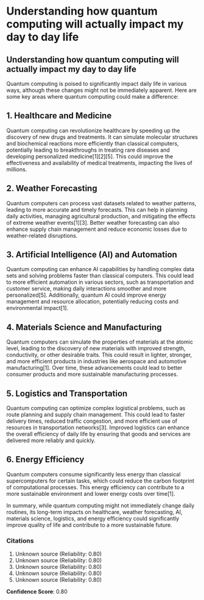 # Understanding how quantum computing will actually impact my day to day life

## Understanding how quantum computing will actually impact my day to day life

Quantum computing is poised to significantly impact daily life in various ways, although these changes might not be immediately apparent. Here are some key areas where quantum computing could make a difference:

## 1. **Healthcare and Medicine**
Quantum computing can revolutionize healthcare by speeding up the discovery of new drugs and treatments. It can simulate molecular structures and biochemical reactions more efficiently than classical computers, potentially leading to breakthroughs in treating rare diseases and developing personalized medicine[1][2][5]. This could improve the effectiveness and availability of medical treatments, impacting the lives of millions.

## 2. **Weather Forecasting**
Quantum computers can process vast datasets related to weather patterns, leading to more accurate and timely forecasts. This can help in planning daily activities, managing agricultural production, and mitigating the effects of extreme weather events[1][3]. Better weather forecasting can also enhance supply chain management and reduce economic losses due to weather-related disruptions.

## 3. **Artificial Intelligence (AI) and Automation**
Quantum computing can enhance AI capabilities by handling complex data sets and solving problems faster than classical computers. This could lead to more efficient automation in various sectors, such as transportation and customer service, making daily interactions smoother and more personalized[5]. Additionally, quantum AI could improve energy management and resource allocation, potentially reducing costs and environmental impact[1].

## 4. **Materials Science and Manufacturing**
Quantum computers can simulate the properties of materials at the atomic level, leading to the discovery of new materials with improved strength, conductivity, or other desirable traits. This could result in lighter, stronger, and more efficient products in industries like aerospace and automotive manufacturing[1]. Over time, these advancements could lead to better consumer products and more sustainable manufacturing processes.

## 5. **Logistics and Transportation**
Quantum computing can optimize complex logistical problems, such as route planning and supply chain management. This could lead to faster delivery times, reduced traffic congestion, and more efficient use of resources in transportation networks[3]. Improved logistics can enhance the overall efficiency of daily life by ensuring that goods and services are delivered more reliably and quickly.

## 6. **Energy Efficiency**
Quantum computers consume significantly less energy than classical supercomputers for certain tasks, which could reduce the carbon footprint of computational processes. This energy efficiency can contribute to a more sustainable environment and lower energy costs over time[1].

In summary, while quantum computing might not immediately change daily routines, its long-term impacts on healthcare, weather forecasting, AI, materials science, logistics, and energy efficiency could significantly improve quality of life and contribute to a more sustainable future.

### Citations

1. Unknown source (Reliability: 0.80)
2. Unknown source (Reliability: 0.80)
3. Unknown source (Reliability: 0.80)
4. Unknown source (Reliability: 0.80)
5. Unknown source (Reliability: 0.80)

**Confidence Score**: 0.80

